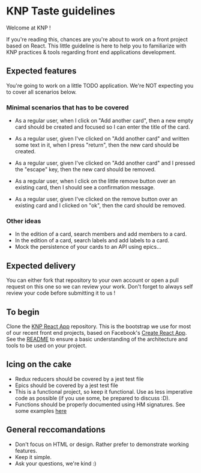 # KNP Taste guidelines

Welcome at KNP !

If you're reading this, chances are you're about to work on a front project
based on React. This little guideline is here to help you to familiarize with
KNP practices & tools regarding front end applications development.

## Expected features

You're going to work on a little TODO application. We're NOT expecting you to
cover all scenarios below.

### Minimal scenarios that has to be covered
- As a regular user, when I click on "Add another card", then a new empty card
should be created and focused so I can enter the title of the card.

- As a regular user, given I've clicked on "Add another card" and written some
text in it, when I press "return", then the new card should be created.

- As a regular user, given I've clicked on "Add another card" and I pressed the
"escape" key, then the new card should be removed.

- As a regular user, when I click on the little remove button over an existing
card, then I should see a confirmation message.

- As a regular user, given I've clicked on the remove button over an existing
card and I clicked on "ok", then the card should be removed.

### Other ideas
- In the edition of a card, search members and add members to a card.
- In the edition of a card, search labels and add labels to a card.
- Mock the persistence of your cards to an API using epics...

## Expected delivery

You can either fork that repository to your own account or open a pull request
on this one so we can review your work. Don't forget to always self review your
code before submitting it to us !

## To begin

Clone the [KNP React App](https://github.com/KnpLabs/knp-react-app) repository.
This is the bootstrap we use for most of our recent front end projects, based on
Facebook's [Create React App](https://github.com/facebook/create-react-app).
See the [README](https://github.com/KnpLabs/knp-react-app/blob/master/README.md)
to ensure a basic understanding of the architecture and tools to be used on your
project.

## Icing on the cake

- Redux reducers should be covered by a jest test file
- Epics should be covered by a jest test file
- This is a functional project, so keep it functional. Use as less imperative
code as possible (if you use some, be prepared to discuss :D).
- Functions should be properly documented using HM signatures. See some examples
[here](https://hackernoon.com/function-type-signatures-in-javascript-5c698c1e9801)

## General reccomandations

- Don't focus on HTML or design. Rather prefer to demonstrate working features.
- Keep it simple.
- Ask your questions, we're kind :)
